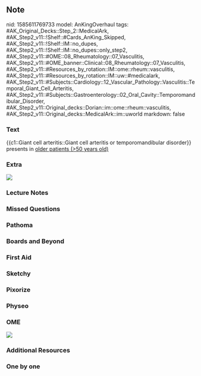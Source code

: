 ## Note
nid: 1585611769733
model: AnKingOverhaul
tags: #AK_Original_Decks::Step_2::MedicalArk, #AK_Step2_v11::!Shelf::#Cards_AnKing_Skipped, #AK_Step2_v11::!Shelf::IM::no_dupes, #AK_Step2_v11::!Shelf::IM::no_dupes::only_step2, #AK_Step2_v11::#OME::08_Rheumatology::07_Vasculitis, #AK_Step2_v11::#OME_banner::Clinical::08_Rheumatology::07_Vasculitis, #AK_Step2_v11::#Resources_by_rotation::IM::ome::rheum::vasculitis, #AK_Step2_v11::#Resources_by_rotation::IM::uw::#medicalark, #AK_Step2_v11::#Subjects::Cardiology::12_Vascular_Pathology::Vasculitis::Temporal_Giant_Cell_Arteritis, #AK_Step2_v11::#Subjects::Gastroenterology::02_Oral_Cavity::Temporomandibular_Disorder, #AK_Step2_v11::Original_decks::Dorian::im::ome::rheum::vasculitis, #AK_Step2_v11::Original_decks::MedicalArk::im::uworld
markdown: false

### Text
{{c1::Giant cell arteritis::Giant cell arteritis or
temporomandibular disorder}} presents in <u>older patients (>50
years old)</u>

### Extra
<img src="paste-62758062129153%20(1).jpg">

### Lecture Notes


### Missed Questions


### Pathoma


### Boards and Beyond


### First Aid


### Sketchy


### Pixorize


### Physeo


### OME
<div class="ome-widget">
  <a href=
  "https://onlinemeded.org/spa/rheumatology/vasculitis/acquire?ref=anki">
  <img src="_OME_AnkiFlashcards_Lesson_4.png"></a>
</div>

### Additional Resources


### One by one

